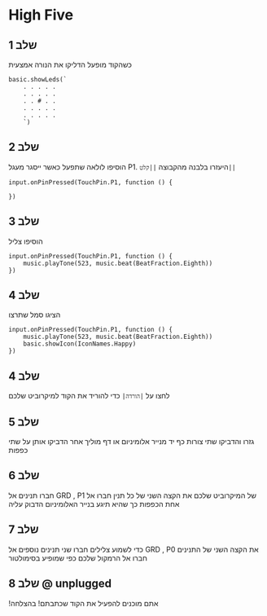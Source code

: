 # High Five

## שלב 1
כשהקוד מופעל הדליקו את הנורה אמצעית
```blocks
basic.showLeds(`
    . . . . .
    . . . . .
    . . # . .
    . . . . .
    . . . . .
    `)
```
## שלב 2
הוסיפו לולאה שתפעל כאשר ייסגר מעגל P1.
היעזרו בלבנה מהקבוצה ``||קלט||``
```blocks
input.onPinPressed(TouchPin.P1, function () {
   
})
```
## שלב 3
הוסיפו צליל
```blocks
input.onPinPressed(TouchPin.P1, function () {
    music.playTone(523, music.beat(BeatFraction.Eighth))
})
```
## שלב 4
הציגו סמל שתרצו
```blocks
input.onPinPressed(TouchPin.P1, function () {
    music.playTone(523, music.beat(BeatFraction.Eighth))
    basic.showIcon(IconNames.Happy)
})
```
## שלב 4

לחצו על  ``|הורדה|`` כדי להוריד את הקוד למיקרוביט שלכם

## שלב 5 
גזרו והדביקו שתי צורות כף יד מנייר אלומיניום או דף מוליך אחר
הדביקו אותן על שתי כפפות 

## שלב 6
חברו תנינים אל GRD , P1 של המיקרוביט שלכם
את הקצה השני של כל תנין חברו אל אחת הכפפות כך שהיא תיגע בנייר האלומיניום הדבוק עליה

## שלב 7 
כדי לשמוע צלילים חברו שני תנינים נוספים אל GRD , P0 
את הקצה השני של התנינים חברו אל הרמקול שלכם כפי שמופיע בסימולטור

## שלב 8 @ unplugged
!אתם מוכנים להפעיל את הקוד שכתבתם! בהצלחה
